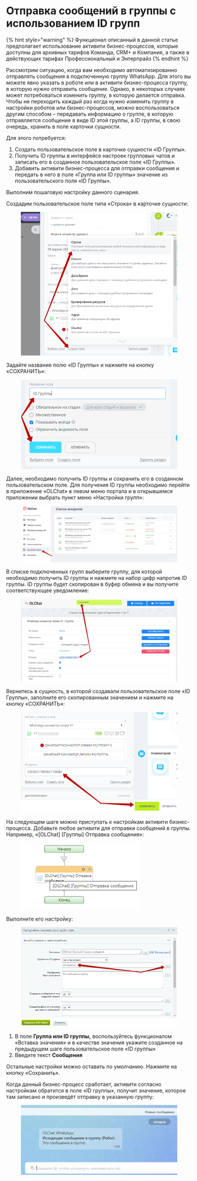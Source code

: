 # Отправка сообщений в группы с использованием ID групп

{% hint style="warning" %}
Функционал описанный в данной статье предполагает использование активити бизнес-процессов, которые доступны для архивных тарифов Команда, CRM+ и Компания, а также в действующих тарифах Профессиональный и Энтерпрайз
{% endhint %}

Рассмотрим ситуацию, когда вам необходимо автоматизированно отправлять сообщения в подключенную группу WhatsApp. Для этого вы можете явно указать в роботе или в активити бизнес-процесса группу, в которую нужно отправить сообщение. Однако, в некоторых случаях может потребоваться изменить группу, в которую делается отправка. Чтобы не переходить каждый раз когда нужно изменить группу в настройки роботов или бизнес-процессов, можно воспользоваться другим способом – передавать информацию о группе, в которую отправляется сообщение в виде ID этой группы, а ID группы, в свою очередь, хранить в поле карточки сущности.

Для этого потребуется:

1. Создать пользовательское поле в карточке сущности «ID Группы».
2. Получить ID группы в интерфейсе настроек групповых чатов и записать его в созданное пользовательское поле «ID Группы».
3. Добавить активити бизнес-процесса для отправки сообщения и передать в него в поле «Группа или ID группы» значение из пользовательского поля «ID Группы».

Выполним пошаговую настройку данного сценария.

Создадим пользовательское поле типа «Строка» в карточке сущности:

<figure><img src="../../.gitbook/assets/image (1) (1) (1) (1) (1) (1) (1) (1) (1) (1) (1).png" alt=""><figcaption></figcaption></figure>

Задайте название полю «ID Группы» и нажмите на кнопку «СОХРАНИТЬ»:

<figure><img src="../../.gitbook/assets/image (1) (1) (1) (1) (1) (1) (1) (1) (1) (1) (1) (1).png" alt=""><figcaption></figcaption></figure>

Далее, необходимо получить ID группы и сохранить его в созданном пользовательском поле. Для получения ID группы необходимо перейти в приложение «OLChat» в левом меню портала и в открывшемся приложении выбрать пункт меню «Настройки групп»:

<figure><img src="../../.gitbook/assets/image (2) (1) (1) (1) (1).png" alt=""><figcaption></figcaption></figure>

В списке подключенных групп выберите группу, для которой необходимо получить ID группы и нажмите на набор цифр напротив ID группы. ID группы будет скопирован в буфер обмена и вы получите соответствующее уведомление:

<figure><img src="../../.gitbook/assets/image (3) (1) (1).png" alt=""><figcaption></figcaption></figure>

Вернитесь в сущность, в которой создавали пользовательское поле «ID Группы», заполните его скопированным значением и нажмите на кнопку «СОХРАНИТЬ»:

<figure><img src="../../.gitbook/assets/image (4) (1).png" alt=""><figcaption></figcaption></figure>

На следующем шаге можно приступать к настройкам активити бизнес-процесса. Добавьте любое активити для отправки сообщений в группы. Например, «\[OLChat] \[Группы] Отправка сообщения»:

<figure><img src="../../.gitbook/assets/image (5).png" alt=""><figcaption></figcaption></figure>

Выполните его настройку:

<figure><img src="../../.gitbook/assets/image (6).png" alt=""><figcaption></figcaption></figure>

1. В поле **Группа или ID группы,** воспользуйтесь функционалом «Вставка значения» и в качестве значения укажите созданное на предыдущем шаге пользовательское поле «ID группы»
2. Введите текст **Сообщения**

Остальные настройки можно оставить по умолчанию. Нажмите на кнопку «Сохранить».

Когда данный бизнес-процесс сработает, активити согласно настройкам обратится в поле «ID группы», получит значение, которое там записано и произведёт отправку в указанную группу:

<figure><img src="../../.gitbook/assets/image (7).png" alt=""><figcaption></figcaption></figure>
